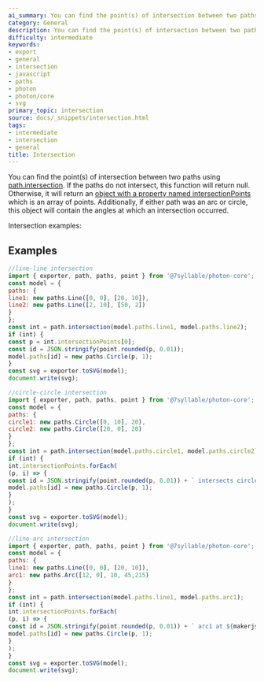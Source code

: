 ```yaml
---
ai_summary: You can find the point(s) of intersection between two paths using path.intersection.
category: General
description: You can find the point(s) of intersection between two paths using path.intersection.
difficulty: intermediate
keywords:
- export
- general
- intersection
- javascript
- paths
- photon
- photon/core
- svg
primary_topic: intersection
source: docs/_snippets/intersection.html
tags:
- intermediate
- intersection
- general
title: Intersection
---
```

You can find the point(s) of intersection between two paths using [path.intersection](../api/modules/core_path.html#intersection).
If the paths do not intersect, this function will return null. Otherwise, it will return an [object with a property named intersectionPoints](../api/interfaces/makerjs.ipathintersection.html#content) which is an array of points.
Additionally, if either path was an arc or circle, this object will contain the angles at which an intersection occurred.

Intersection examples:


## Examples

```javascript
//line-line intersection
import { exporter, path, paths, point } from '@7syllable/photon-core';
const model = {
paths: {
line1: new paths.Line([0, 0], [20, 10]),
line2: new paths.Line([2, 10], [50, 2])
}
};
const int = path.intersection(model.paths.line1, model.paths.line2);
if (int) {
const p = int.intersectionPoints[0];
const id = JSON.stringify(point.rounded(p, 0.01));
model.paths[id] = new paths.Circle(p, 1);
}
const svg = exporter.toSVG(model);
document.write(svg);
```
```javascript
//circle-circle intersection
import { exporter, path, paths, point } from '@7syllable/photon-core';
const model = {
paths: {
circle1: new paths.Circle([0, 10], 20),
circle2: new paths.Circle([20, 0], 20)
}
};
const int = path.intersection(model.paths.circle1, model.paths.circle2);
if (int) {
int.intersectionPoints.forEach(
(p, i) => {
const id = JSON.stringify(point.rounded(p, 0.01)) + ` intersects circle1 at ${makerjs}`.round(int.path1Angles[i], .01) + ` circle2 at ${makerjs}`.round(int.path2Angles[i], .01);
model.paths[id] = new paths.Circle(p, 1);
}
);
}
const svg = exporter.toSVG(model);
document.write(svg);
```
```javascript
//line-arc intersection
import { exporter, path, paths, point } from '@7syllable/photon-core';
const model = {
paths: {
line1: new paths.Line([0, 0], [20, 10]),
arc1: new paths.Arc([12, 0], 10, 45,215)
}
};
const int = path.intersection(model.paths.line1, model.paths.arc1);
if (int) {
int.intersectionPoints.forEach(
(p, i) => {
const id = JSON.stringify(point.rounded(p, 0.01)) + ` arc1 at ${makerjs}`.round(int.path2Angles[i], .01);
model.paths[id] = new paths.Circle(p, 1);
}
);
}
const svg = exporter.toSVG(model);
document.write(svg);
```
